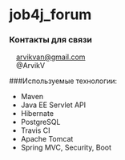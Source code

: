 # job4j_forum

### Контакты для связи<br>
<img src="https://img.icons8.com/clouds/100/000000/gmail-new.png" width="10"/> arvikvan@gmail.com<br>
<img src="https://img.icons8.com/color/100/000000/telegram-app--v2.png" width="10"/> @ArvikV

###Используемые технологии:
- Maven
- Java EE Servlet API
- Hibernate
- PostgreSQL
- Travis CI
- Apache Tomcat
- Spring MVC, Security, Boot

